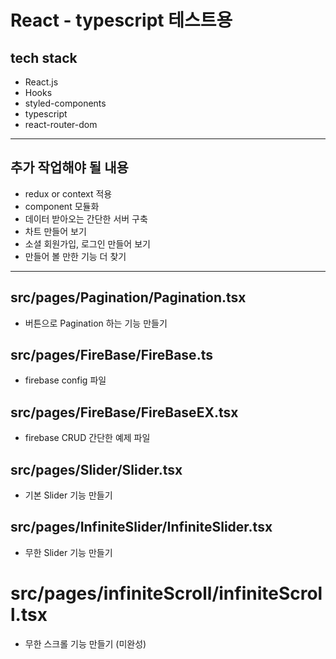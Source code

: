 # React - typescript 테스트용

## tech stack
- React.js
- Hooks
- styled-components
- typescript
- react-router-dom

---

## 추가 작업해야 될 내용
- redux or context 적용
- component 모듈화
- 데이터 받아오는 간단한 서버 구축
- 차트 만들어 보기
- 소셜 회원가입, 로그인 만들어 보기
- 만들어 볼 만한 기능 더 찾기

---

## src/pages/Pagination/Pagination.tsx
- 버튼으로 Pagination 하는 기능 만들기

## src/pages/FireBase/FireBase.ts
- firebase config 파일

## src/pages/FireBase/FireBaseEX.tsx
- firebase CRUD 간단한 예제 파일

## src/pages/Slider/Slider.tsx
- 기본 Slider 기능 만들기

## src/pages/InfiniteSlider/InfiniteSlider.tsx
- 무한 Slider 기능 만들기

# src/pages/infiniteScroll/infiniteScroll.tsx
- 무한 스크롤 기능 만들기 (미완성)

